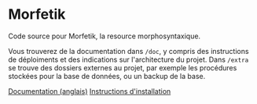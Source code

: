 # Morfetik

Code source pour Morfetik, la resource morphosyntaxique.

Vous trouverez de la documentation dans `/doc`, y compris des instructions de déploiments et des indications sur l'architecture du projet.
Dans `/extra` se trouve des dossiers externes au projet, par exemple les procédures stockées pour la base de données, ou un backup de la base.

[Documentation (anglais)](https://depot.lipn.univ-paris13.fr/elhaj-lahsen/morfetik/-/wikis/home)
[Instructions d'installation](https://depot.lipn.univ-paris13.fr/elhaj-lahsen/morfetik/-/blob/master/extra/install.md)
